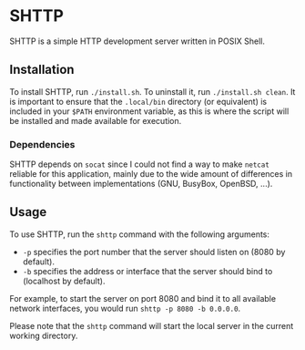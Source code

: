 # SHTTP
SHTTP is a simple HTTP development server written in POSIX Shell.

## Installation
To install SHTTP, run `./install.sh`. To uninstall it, run `./install.sh clean`. It is important to ensure that the `.local/bin` directory (or equivalent) is included in your `$PATH` environment variable, as this is where the script will be installed and made available for execution.

### Dependencies
SHTTP depends on `socat` since I could not find a way to make `netcat` reliable for this application, mainly due to the wide amount of differences in functionality between implementations (GNU, BusyBox, OpenBSD, ...).

## Usage
To use SHTTP, run the `shttp` command with the following arguments:

+ `-p` specifies the port number that the server should listen on (8080 by default).
+ `-b` specifies the address or interface that the server should bind to (localhost by default).

For example, to start the server on port 8080 and bind it to all available network interfaces, you would run `shttp -p 8080 -b 0.0.0.0`.

Please note that the `shttp` command will start the local server in the current working directory.
